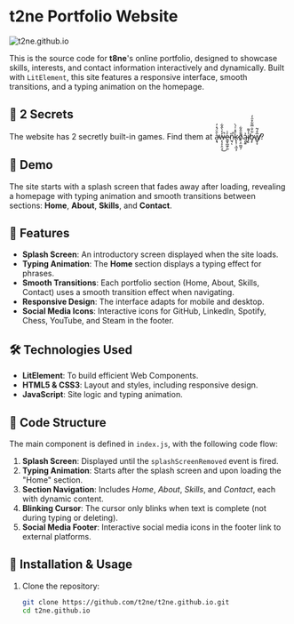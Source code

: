 # t2ne Portfolio Website

![t2ne.github.io](https://socialify.git.ci/t2ne/t2ne.github.io/image?description=1&font=Source+Code+Pro&language=1&name=1&owner=1&pattern=Charlie+Brown&theme=Dark)

This is the source code for **t8ne**'s online portfolio, designed to showcase skills, interests, and contact information interactively and dynamically. Built with `LitElement`, this site features a responsive interface, smooth transitions, and a typing animation on the homepage.

## 🚀 2 Secrets

The website has 2 secretly built-in games. Find them at à̴͙̘̂̈́̽̓̕w̶͎̖̝͕̤͉̒̓̀̂͋̚͜e̴͚͙̲͖̩̰̓͗n̷̫͉̏̚ͅk̷̢̨̹͉̲͔̦͒̽̍́̀ō̸̖͕̤̪͍̗̄̑̂͋ą̴̢͍̉j̸̰̾͌b̴̡̙͋̐̿͋̊̑̓w̸̻̟̞̅͒́͂̕?

## 🎲 Demo

The site starts with a splash screen that fades away after loading, revealing a homepage with typing animation and smooth transitions between sections: **Home**, **About**, **Skills**, and **Contact**.

## 🎨 Features

- **Splash Screen**: An introductory screen displayed when the site loads.
- **Typing Animation**: The **Home** section displays a typing effect for phrases.
- **Smooth Transitions**: Each portfolio section (Home, About, Skills, Contact) uses a smooth transition effect when navigating.
- **Responsive Design**: The interface adapts for mobile and desktop.
- **Social Media Icons**: Interactive icons for GitHub, LinkedIn, Spotify, Chess, YouTube, and Steam in the footer.

## 🛠️ Technologies Used

- **LitElement**: To build efficient Web Components.
- **HTML5 & CSS3**: Layout and styles, including responsive design.
- **JavaScript**: Site logic and typing animation.

## 📂 Code Structure

The main component is defined in `index.js`, with the following code flow:

1. **Splash Screen**: Displayed until the `splashScreenRemoved` event is fired.
2. **Typing Animation**: Starts after the splash screen and upon loading the "Home" section.
3. **Section Navigation**: Includes *Home*, *About*, *Skills*, and *Contact*, each with dynamic content.
4. **Blinking Cursor**: The cursor only blinks when text is complete (not during typing or deleting).
5. **Social Media Footer**: Interactive social media icons in the footer link to external platforms.

## 📖 Installation & Usage

1. Clone the repository:
   ```bash
   git clone https://github.com/t2ne/t2ne.github.io.git
   cd t2ne.github.io
